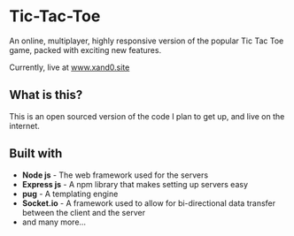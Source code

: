 # Tic-Tac-Toe
An online, multiplayer, highly responsive version of the popular Tic Tac Toe game, packed with exciting new features.

Currently, live at www.xand0.site



## What is this?
This is an open sourced version of the code I plan to get up, and live on the internet.



## Built with
* **Node js** - The web framework used for the servers
* **Express js** - A npm library that makes setting up servers easy
* **pug** - A templating engine
* **Socket.io** - A framework used to allow for bi-directional data transfer between the client and the server
* and many more...
